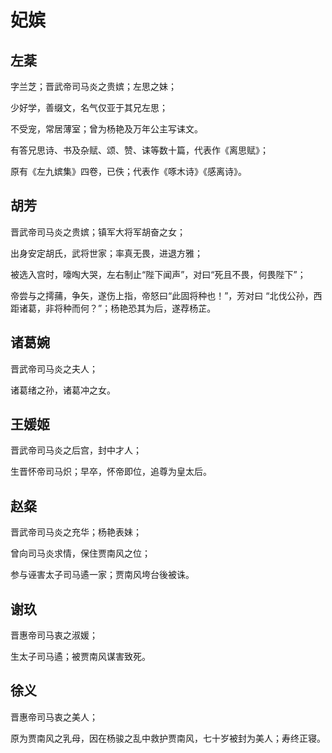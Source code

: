 # 妃嫔

## 左棻

字兰芝；晋武帝司马炎之贵嫔；左思之妹；

少好学，善缀文，名气仅亚于其兄左思；

不受宠，常居薄室；曾为杨艳及万年公主写诔文。

有答兄思诗、书及杂赋、颂、赞、诔等数十篇，代表作《离思赋》；

原有《左九嫔集》四卷，已佚；代表作《啄木诗》《感离诗》。

## 胡芳

晋武帝司马炎之贵嫔；镇军大将军胡奋之女；

出身安定胡氏，武将世家；率真无畏，进退方雅；

被选入宫时，嚎啕大哭，左右制止“陛下闻声”，对曰“死且不畏，何畏陛下”；

帝尝与之摴蒱，争矢，遂伤上指，帝怒曰“此固将种也！”，芳对曰 “北伐公孙，西距诸葛，非将种而何？”；杨艳恐其为后，遂荐杨芷。

## 诸葛婉

晋武帝司马炎之夫人；

诸葛绪之孙，诸葛冲之女。

## 王媛姬

晋武帝司马炎之后宫，封中才人；

生晋怀帝司马炽；早卒，怀帝即位，追尊为皇太后。

## 赵粲

晋武帝司马炎之充华；杨艳表妹；

曾向司马炎求情，保住贾南风之位；

参与诬害太子司马遹一家；贾南风垮台後被诛。

## 谢玖

晋惠帝司马衷之淑媛；

生太子司马遹；被贾南风谋害致死。

## 徐义

晋惠帝司马衷之美人；

原为贾南风之乳母，因在杨骏之乱中救护贾南风，七十岁被封为美人；寿终正寝。
